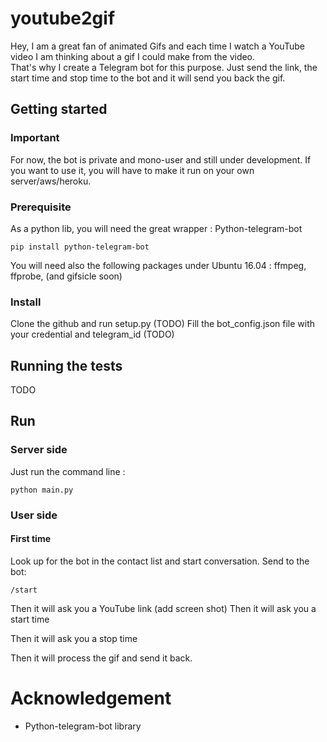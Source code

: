 # youtube2gif

Hey, I am a great fan of animated Gifs and each time I watch a YouTube video I am thinking about a gif I could make from the video.  
That's why I create a Telegram bot for this purpose. Just send the link, the start time and stop time to the bot and it will send you back the gif.

## Getting started

### Important
For now, the bot is private and mono-user and still under development. If you want to use it, you will have to make it run on your own server/aws/heroku.

### Prerequisite
As a python lib, you will need the great wrapper : Python-telegram-bot
```
pip install python-telegram-bot
```
You will need also the following packages under Ubuntu 16.04 : ffmpeg, ffprobe, (and gifsicle soon)


### Install
Clone the github and run setup.py (TODO)
Fill the bot_config.json file with your credential and telegram_id (TODO)

## Running the tests
TODO

## Run

### Server side
Just run the command line :  
```
python main.py
```

### User side
#### First time
Look up for the bot in the contact list and start conversation.
Send to the bot:
```
/start
```
Then it will ask you a YouTube link
(add screen shot)
Then it will ask you a start time 

Then it will ask you a stop time

Then it will process the gif and send it back.



# Acknowledgement
* Python-telegram-bot library
